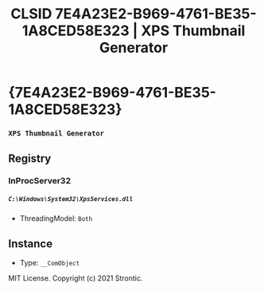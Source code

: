 ﻿---
title: "CLSID 7E4A23E2-B969-4761-BE35-1A8CED58E323 | XPS Thumbnail Generator"
excerpt: What is COM-Object CLSID 7E4A23E2-B969-4761-BE35-1A8CED58E323?
---

# {7E4A23E2-B969-4761-BE35-1A8CED58E323}

### `XPS Thumbnail Generator`

## Registry


### InProcServer32

##### `C:\Windows\System32\XpsServices.dll`
* ThreadingModel: `Both`

## Instance

* Type: `__ComObject`

MIT License. Copyright (c) 2021 Strontic.


